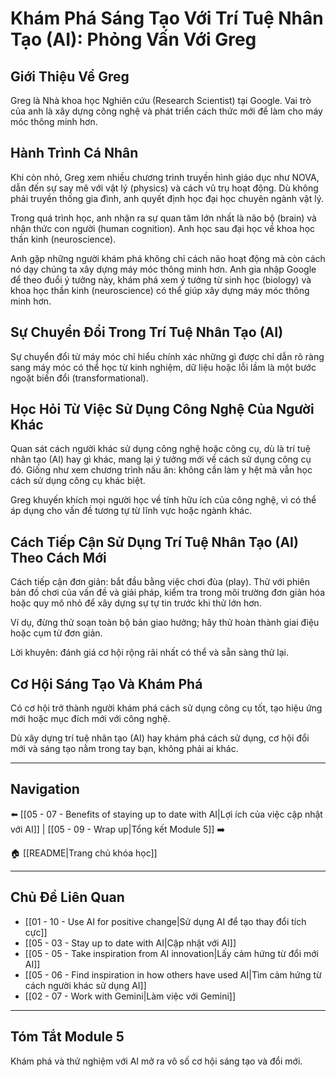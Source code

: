 # Khám Phá Sáng Tạo Với Trí Tuệ Nhân Tạo (AI): Phỏng Vấn Với Greg

## Giới Thiệu Về Greg

Greg là Nhà khoa học Nghiên cứu (Research Scientist) tại Google. Vai trò của anh là xây dựng công nghệ và phát triển cách thức mới để làm cho máy móc thông minh hơn.

## Hành Trình Cá Nhân

Khi còn nhỏ, Greg xem nhiều chương trình truyền hình giáo dục như NOVA, dẫn đến sự say mê với vật lý (physics) và cách vũ trụ hoạt động. Dù không phải truyền thống gia đình, anh quyết định học đại học chuyên ngành vật lý.

Trong quá trình học, anh nhận ra sự quan tâm lớn nhất là não bộ (brain) và nhận thức con người (human cognition). Anh học sau đại học về khoa học thần kinh (neuroscience).

Anh gặp những người khám phá không chỉ cách não hoạt động mà còn cách nó dạy chúng ta xây dựng máy móc thông minh hơn. Anh gia nhập Google để theo đuổi ý tưởng này, khám phá xem ý tưởng từ sinh học (biology) và khoa học thần kinh (neuroscience) có thể giúp xây dựng máy móc thông minh hơn.

## Sự Chuyển Đổi Trong Trí Tuệ Nhân Tạo (AI)

Sự chuyển đổi từ máy móc chỉ hiểu chính xác những gì được chỉ dẫn rõ ràng sang máy móc có thể học từ kinh nghiệm, dữ liệu hoặc lỗi lầm là một bước ngoặt biến đổi (transformational).

## Học Hỏi Từ Việc Sử Dụng Công Nghệ Của Người Khác

Quan sát cách người khác sử dụng công nghệ hoặc công cụ, dù là trí tuệ nhân tạo (AI) hay gì khác, mang lại ý tưởng mới về cách sử dụng công cụ đó. Giống như xem chương trình nấu ăn: không cần làm y hệt mà vẫn học cách sử dụng công cụ khác biệt.

Greg khuyến khích mọi người học về tính hữu ích của công nghệ, vì có thể áp dụng cho vấn đề tương tự từ lĩnh vực hoặc ngành khác.

## Cách Tiếp Cận Sử Dụng Trí Tuệ Nhân Tạo (AI) Theo Cách Mới

Cách tiếp cận đơn giản: bắt đầu bằng việc chơi đùa (play). Thử với phiên bản đồ chơi của vấn đề và giải pháp, kiểm tra trong môi trường đơn giản hóa hoặc quy mô nhỏ để xây dựng sự tự tin trước khi thử lớn hơn.

Ví dụ, đừng thử soạn toàn bộ bản giao hưởng; hãy thử hoàn thành giai điệu hoặc cụm từ đơn giản.

Lời khuyên: đánh giá cơ hội rộng rãi nhất có thể và sẵn sàng thử lại.

## Cơ Hội Sáng Tạo Và Khám Phá

Có cơ hội trở thành người khám phá cách sử dụng công cụ tốt, tạo hiệu ứng mới hoặc mục đích mới với công nghệ.

Dù xây dựng trí tuệ nhân tạo (AI) hay khám phá cách sử dụng, cơ hội đổi mới và sáng tạo nằm trong tay bạn, không phải ai khác.

---

## Navigation

⬅️ [[05 - 07 - Benefits of staying up to date with AI|Lợi ích của việc cập nhật với AI]] | [[05 - 09 - Wrap up|Tổng kết Module 5]] ➡️

🏠 [[README|Trang chủ khóa học]]

---

## Chủ Đề Liên Quan

- [[01 - 10 - Use AI for positive change|Sử dụng AI để tạo thay đổi tích cực]]
- [[05 - 03 - Stay up to date with AI|Cập nhật với AI]]
- [[05 - 05 - Take inspiration from AI innovation|Lấy cảm hứng từ đổi mới AI]]
- [[05 - 06 - Find inspiration in how others have used AI|Tìm cảm hứng từ cách người khác sử dụng AI]]
- [[02 - 07 - Work with Gemini|Làm việc với Gemini]]

---

## Tóm Tắt Module 5

Khám phá và thử nghiệm với AI mở ra vô số cơ hội sáng tạo và đổi mới.
